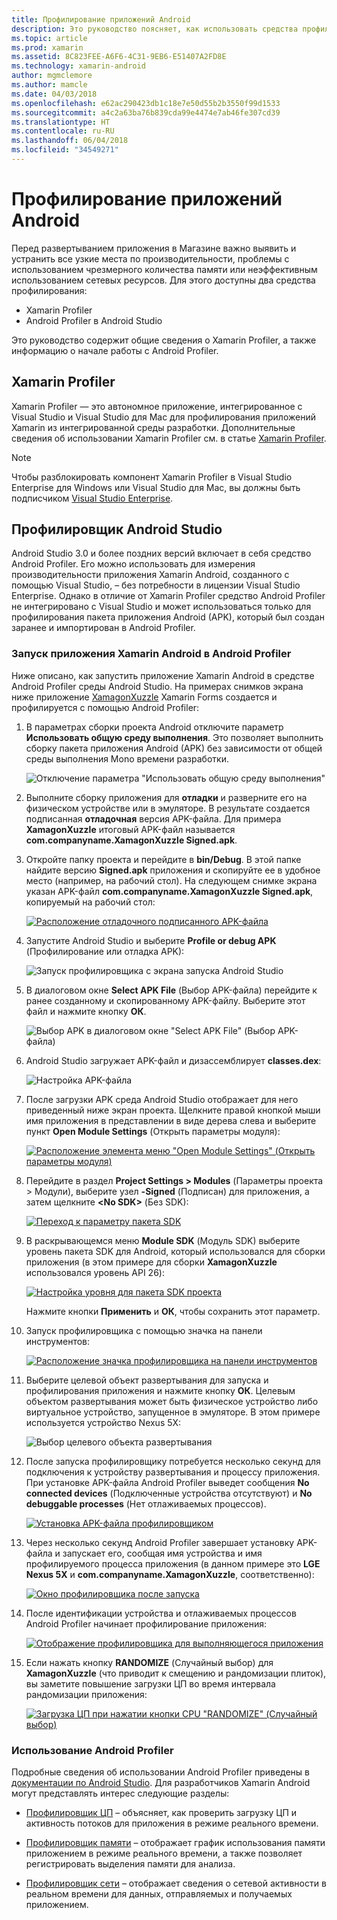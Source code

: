 ```yaml
---
title: Профилирование приложений Android
description: Это руководство поясняет, как использовать средства профилирования для изучения производительности и использования памяти в приложении Android.
ms.topic: article
ms.prod: xamarin
ms.assetid: 8C823FEE-A6F6-4C31-9EB6-E51407A2FD8E
ms.technology: xamarin-android
author: mgmclemore
ms.author: mamcle
ms.date: 04/03/2018
ms.openlocfilehash: e62ac290423db1c18e7e50d55b2b3550f99d1533
ms.sourcegitcommit: a4c2a63ba76b839cda99e4474e7ab46fe307cd39
ms.translationtype: HT
ms.contentlocale: ru-RU
ms.lasthandoff: 06/04/2018
ms.locfileid: "34549271"
---
```

# <a name="profiling-android-apps"></a>Профилирование приложений Android

Перед развертыванием приложения в Магазине важно выявить и устранить все узкие места по производительности, проблемы с использованием чрезмерного количества памяти или неэффективным использованием сетевых ресурсов. Для этого доступны два средства профилирования:

-  Xamarin Profiler 
-  Android Profiler в Android Studio

Это руководство содержит общие сведения о Xamarin Profiler, а также информацию о начале работы с Android Profiler.

 
## <a name="xamarin-profiler"></a>Xamarin Profiler

Xamarin Profiler — это автономное приложение, интегрированное с Visual Studio и Visual Studio для Mac для профилирования приложений Xamarin из интегрированной среды разработки. Дополнительные сведения об использовании Xamarin Profiler см. в статье [Xamarin Profiler](~/tools/profiler/index.md).

> [!NOTE]
> Чтобы разблокировать компонент Xamarin Profiler в Visual Studio Enterprise для Windows или Visual Studio для Mac, вы должны быть подписчиком [Visual Studio Enterprise](https://www.visualstudio.com/vs/compare/).
 
## <a name="android-studio-profiler"></a>Профилировщик Android Studio

Android Studio 3.0 и более поздних версий включает в себя средство Android Profiler. Его можно использовать для измерения производительности приложения Xamarin Android, созданного с помощью Visual Studio, &ndash; без потребности в лицензии Visual Studio Enterprise. Однако в отличие от Xamarin Profiler средство Android Profiler не интегрировано с Visual Studio и может использоваться только для профилирования пакета приложения Android (APK), который был создан заранее и импортирован в Android Profiler.

### <a name="launching-a-xamarin-android-app-in-android-profiler"></a>Запуск приложения Xamarin Android в Android Profiler

Ниже описано, как запустить приложение Xamarin Android в средстве Android Profiler среды Android Studio. На примерах снимков экрана ниже приложение [XamagonXuzzle](https://developer.xamarin.com/samples/mobile/LivePlayer/XamagonXuzzleLP/) Xamarin Forms создается и профилируется с помощью Android Profiler:

1.  В параметрах сборки проекта Android отключите параметр **Использовать общую среду выполнения**. Это позволяет выполнить сборку пакета приложения Android (APK) без зависимости от общей среды выполнения Mono времени разработки.

    ![Отключение параметра "Использовать общую среду выполнения"](profiling-images/vswin/01-turn-off-shared-runtime.png)

2.  Выполните сборку приложения для **отладки** и разверните его на физическом устройстве или в эмуляторе. В результате создается подписанная **отладочная** версия APK-файла.
    Для примера **XamagonXuzzle** итоговый APK-файл называется **com.companyname.XamagonXuzzle Signed.apk**.

3.  Откройте папку проекта и перейдите в **bin/Debug**. В этой папке найдите версию **Signed.apk** приложения и скопируйте ее в удобное место (например, на рабочий стол). На следующем снимке экрана указан APK-файл **com.companyname.XamagonXuzzle Signed.apk**, копируемый на рабочий стол:

    [![Расположение отладочного подписанного APK-файла](profiling-images/vswin/02-locating-the-debug-apk-sml.png)](profiling-images/vswin/02-locating-the-debug-apk.png#lightbox)

4.  Запустите Android Studio и выберите **Profile or debug APK** (Профилирование или отладка APK):

    ![Запуск профилировщика с экрана запуска Android Studio](profiling-images/vswin/03-android-studio.png)

5.  В диалоговом окне **Select APK File** (Выбор APK-файла) перейдите к ранее созданному и скопированному APK-файлу. Выберите этот файл и нажмите кнопку **ОК**. 
    
    ![Выбор APK в диалоговом окне "Select APK File" (Выбор APK-файла)](profiling-images/vswin/04-select-apk-dialog.png)

6.  Android Studio загружает APK-файл и дизассемблирует **classes.dex**:

    ![Настройка APK-файла](profiling-images/vswin/05-setting-up-the-apk.png)

7.  После загрузки APK среда Android Studio отображает для него приведенный ниже экран проекта. Щелкните правой кнопкой мыши имя приложения в представлении в виде дерева слева и выберите пункт **Open Module Settings** (Открыть параметры модуля):

    [![Расположение элемента меню "Open Module Settings" (Открыть параметры модуля)](profiling-images/vswin/06-open-module-settings-sml.png)](profiling-images/vswin/06-open-module-settings.png#lightbox)

8.  Перейдите в раздел **Project Settings > Modules** (Параметры проекта > Модули), выберите узел **-Signed** (Подписан) для приложения, а затем щелкните **&lt;No SDK&gt;** (Без SDK):

    [![Переход к параметру пакета SDK](profiling-images/vswin/07-project-settings-modules-sml.png)](profiling-images/vswin/07-project-settings-modules.png#lightbox)

9.  В раскрывающемся меню **Module SDK** (Модуль SDK) выберите уровень пакета SDK для Android, который использовался для сборки приложения (в этом примере для сборки **XamagonXuzzle** использовался уровень API 26):

    [![Настройка уровня для пакета SDK проекта](profiling-images/vswin/08-project-sdk-level-sml.png)](profiling-images/vswin/08-project-sdk-level.png#lightbox)

    Нажмите кнопки **Применить** и **ОК**, чтобы сохранить этот параметр.

10. Запуск профилировщика с помощью значка на панели инструментов:

    [![Расположение значка профилировщика на панели инструментов](profiling-images/vswin/09-launch-profiler-sml.png)](profiling-images/vswin/09-launch-profiler.png#lightbox)

11. Выберите целевой объект развертывания для запуска и профилирования приложения и нажмите кнопку **ОК**. Целевым объектом развертывания может быть физическое устройство либо виртуальное устройство, запущенное в эмуляторе. В этом примере используется устройство Nexus 5X:

    ![Выбор целевого объекта развертывания](profiling-images/vswin/10-select-deployment-target.png)

12. После запуска профилировщику потребуется несколько секунд для подключения к устройству развертывания и процессу приложения. При установке APK-файла Android Profiler выведет сообщения **No connected devices** (Подключенные устройства отсутствуют) и **No debuggable processes** (Нет отлаживаемых процессов).

    [![Установка APK-файла профилировщиком](profiling-images/vswin/11-no-connected-devices-sml.png)](profiling-images/vswin/11-no-connected-devices.png#lightbox)

13. Через несколько секунд Android Profiler завершает установку APK-файла и запускает его, сообщая имя устройства и имя профилируемого процесса приложения (в данном примере это **LGE Nexus 5X** и **com.companyname.XamagonXuzzle**, соответственно):

    [![Окно профилировщика после запуска](profiling-images/vswin/12-profiler-starts-sml.png)](profiling-images/vswin/12-profiler-starts.png#lightbox)

14. После идентификации устройства и отлаживаемых процессов Android Profiler начинает профилирование приложения:

    [![Отображение профилировщика для выполняющегося приложения](profiling-images/vswin/13-profiler-running-sml.png)](profiling-images/vswin/13-profiler-running.png#lightbox)

15. Если нажать кнопку **RANDOMIZE** (Случайный выбор) для **XamagonXuzzle** (что приводит к смещению и рандомизации плиток), вы заметите повышение загрузки ЦП во время интервала рандомизации приложения:

    [![Загрузка ЦП при нажатии кнопки CPU "RANDOMIZE" (Случайный выбор)](profiling-images/vswin/14-tap-randomize-sml.png)](profiling-images/vswin/14-tap-randomize.png#lightbox)


### <a name="using-the-android-profiler"></a>Использование Android Profiler

Подробные сведения об использовании Android Profiler приведены в [документации по Android Studio](https://developer.android.com/studio/profile/android-profiler.html).
Для разработчиков Xamarin Android могут представлять интерес следующие разделы:

-   [Профилировщик ЦП](https://developer.android.com/studio/profile/cpu-profiler.html) &ndash; объясняет, как проверить загрузку ЦП и активность потоков для приложения в режиме реального времени.

-   [Профилировщик памяти](https://developer.android.com/studio/profile/memory-profiler.html) &ndash; отображает график использования памяти приложением в режиме реального времени, а также позволяет регистрировать выделения памяти для анализа.

-   [Профилировщик сети](https://developer.android.com/studio/profile/network-profiler.html) &ndash; отображает сведения о сетевой активности в реальном времени для данных, отправляемых и получаемых приложением.
